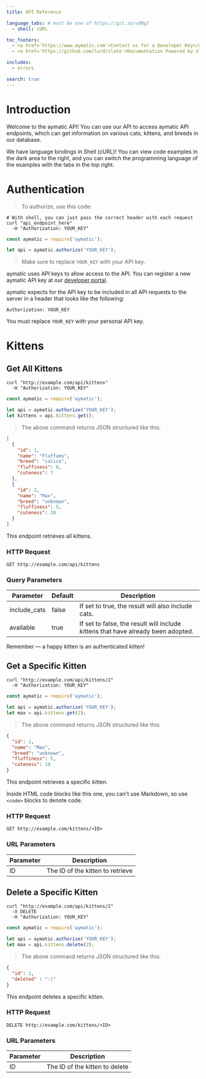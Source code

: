 ```yaml
---
title: API Reference

language_tabs: # must be one of https://git.io/vQNgJ
  - shell: cURL

toc_footers:
  - <a href='https://www.aymatic.com'>Contact us for a Developer Key</a>
  - <a href='https://github.com/lord/slate'>Documentation Powered by Slate</a>

includes:
  - errors

search: true
---
```


# Introduction

Welcome to the aymatic API! You can use our API to access aymatic API endpoints, which can get information on various cats, kittens, and breeds in our database.

We have language bindings in Shell (cURL)! You can view code examples in the dark area to the right, and you can switch the programming language of the examples with the tabs in the top right.


# Authentication

> To authorize, use this code:


```shell
# With shell, you can just pass the correct header with each request
curl "api_endpoint_here"
  -H "Authorization: YOUR_KEY"
```

```javascript
const aymatic = require('aymatic');

let api = aymatic.authorize('YOUR_KEY');
```

> Make sure to replace `YOUR_KEY` with your API key.

aymatic uses API keys to allow access to the API. You can register a new aymatic API key at our [developer portal](http://example.com/developers).

aymatic expects for the API key to be included in all API requests to the server in a header that looks like the following:

`Authorization: YOUR_KEY`

<aside class="notice">
You must replace <code>YOUR_KEY</code> with your personal API key.
</aside>

# Kittens

## Get All Kittens


```shell
curl "http://example.com/api/kittens"
  -H "Authorization: YOUR_KEY"
```

```javascript
const aymatic = require('aymatic');

let api = aymatic.authorize('YOUR_KEY');
let kittens = api.kittens.get();
```

> The above command returns JSON structured like this:

```json
[
  {
    "id": 1,
    "name": "Fluffums",
    "breed": "calico",
    "fluffiness": 6,
    "cuteness": 7
  },
  {
    "id": 2,
    "name": "Max",
    "breed": "unknown",
    "fluffiness": 5,
    "cuteness": 10
  }
]
```

This endpoint retrieves all kittens.

### HTTP Request

`GET http://example.com/api/kittens`

### Query Parameters

Parameter | Default | Description
--------- | ------- | -----------
include_cats | false | If set to true, the result will also include cats.
available | true | If set to false, the result will include kittens that have already been adopted.

<aside class="success">
Remember — a happy kitten is an authenticated kitten!
</aside>

## Get a Specific Kitten


```shell
curl "http://example.com/api/kittens/2"
  -H "Authorization: YOUR_KEY"
```

```javascript
const aymatic = require('aymatic');

let api = aymatic.authorize('YOUR_KEY');
let max = api.kittens.get(2);
```

> The above command returns JSON structured like this:

```json
{
  "id": 2,
  "name": "Max",
  "breed": "unknown",
  "fluffiness": 5,
  "cuteness": 10
}
```

This endpoint retrieves a specific kitten.

<aside class="warning">Inside HTML code blocks like this one, you can't use Markdown, so use <code>&lt;code&gt;</code> blocks to denote code.</aside>

### HTTP Request

`GET http://example.com/kittens/<ID>`

### URL Parameters

Parameter | Description
--------- | -----------
ID | The ID of the kitten to retrieve

## Delete a Specific Kitten


```shell
curl "http://example.com/api/kittens/2"
  -X DELETE
  -H "Authorization: YOUR_KEY"
```

```javascript
const aymatic = require('aymatic');

let api = aymatic.authorize('YOUR_KEY');
let max = api.kittens.delete(2);
```

> The above command returns JSON structured like this:

```json
{
  "id": 2,
  "deleted" : ":("
}
```

This endpoint deletes a specific kitten.

### HTTP Request

`DELETE http://example.com/kittens/<ID>`

### URL Parameters

Parameter | Description
--------- | -----------
ID | The ID of the kitten to delete

